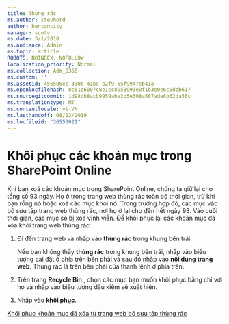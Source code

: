 ```yaml
---
title: Thùng rác
ms.author: stevhord
author: bentoncity
manager: scotv
ms.date: 3/1/2018
ms.audience: Admin
ms.topic: article
ROBOTS: NOINDEX, NOFOLLOW
localization_priority: Normal
ms.collection: Adm_O365
ms.custom: ''
ms.assetid: 456586ec-330c-41be-b2f9-65f9947eb41a
ms.openlocfilehash: 8c61c6007c8e1cc8958993e0f1b3e0e6c0dbb617
ms.sourcegitcommit: 1d98db8acb9959aba3b5e308a567ade6b62da56c
ms.translationtype: MT
ms.contentlocale: vi-VN
ms.lasthandoff: 08/22/2019
ms.locfileid: "36553021"
---
```

# <a name="restore-items-in-sharepoint-online"></a>Khôi phục các khoản mục trong SharePoint Online

Khi bạn xoá các khoản mục trong SharePoint Online, chúng ta giữ lại cho tổng số 93 ngày. Họ ở trong trang web thùng rác toàn bộ thời gian, trừ khi bạn rỗng nó hoặc xoá các mục khỏi nó. Trong trường hợp đó, các mục vào bộ sưu tập trang web thùng rác, nơi họ ở lại cho đến hết ngày 93. Vào cuối thời gian, các mục sẽ bị xóa vĩnh viễn. Để khôi phục lại các khoản mục đã xóa khỏi trang web thùng rác:
  
1. Đi đến trang web và nhấp vào **thùng rác** trong khung bên trái. 
    
    Nếu bạn không thấy **thùng rác** trong khung bên trái, nhấp vào biểu tượng cài đặt ở phía trên bên phải và sau đó nhấp vào **nội dung trang web**. Thùng rác là trên bên phải của thanh lệnh ở phía trên.
    
2. Trên trang **Recycle Bin** , chọn các mục bạn muốn khôi phục bằng chỉ với họ và nhấp vào biểu tượng dấu kiểm sẽ xuất hiện. 
    
3. Nhấp vào **khôi phục**.
    
[Khôi phục khoản mục đã xóa từ trang web bộ sưu tập thùng rác](https://go.microsoft.com/fwlink/?linkid=866439)
  

